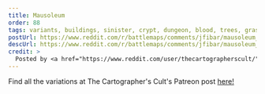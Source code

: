```yaml
---
title: Mausoleum
order: 88
tags: variants, buildings, sinister, crypt, dungeon, blood, trees, grass, night, variant:autumn, variant:fog, variant:wintery, variant:rain, variant:day, artist:thecartographerscult
postUrl: https://www.reddit.com/r/battlemaps/comments/jfibar/mausoleum_25x25/
descUrl: https://www.reddit.com/r/battlemaps/comments/jfibar/mausoleum_25x25/g9kcvam/
credit: >
  Posted by <a href="https://www.reddit.com/user/thecartographerscult/">/u/thecartographerscult</a> to <a href="https://www.reddit.com/r/battlemaps/">/r/battlemaps</a> in Oct, 2020. <br/> Please support the artist on <a href="https://www.patreon.com/thecartographerscult/posts">Patreon</a>, as well as follow them on <a href="https://www.instagram.com/thecartographerscult/">Instagram</a>
---
```

Find all the variations at The Cartographer's Cult's Patreon post <a href="https://www.patreon.com/posts/mausoleum-25x25-42991935" title="Mausoleum by The Cartographer's Cult on Patreon">here!</a>
